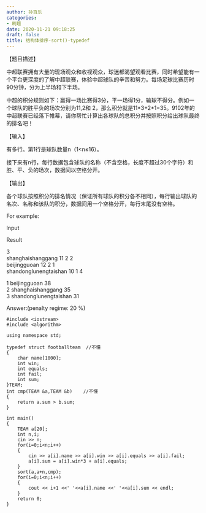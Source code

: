 ```yaml
---
author: 孙百乐
categories:
- 刷题
date: 2020-11-21 09:18:25
draft: false
title: 结构体排序-sort()-typedef
---
```


【题目描述】

中超联赛拥有大量的现场观众和收视观众，球迷都渴望观看比赛，同时希望能有一个平台更深度的了解中超联赛，体验中超球队的辛苦和努力。每场足球比赛历时90分钟，分为上半场和下半场。

中超的积分规则如下：赢得一场比赛得3分，平一场得1分，输球不得分。例如一个球队的胜平负的场次分别为11,2和 2，那么积分就是11\*3+2\*1=35。9102年的中超联赛已经落下帷幕，请你帮忙计算出各球队的总积分并按照积分给出球队最终的排名吧！

【输入】

有多行。第1行是球队数量n（1<n≤16）。

接下来有n行，每行数据包含球队的名称（不含空格，长度不超过30个字符）和胜、平、负的场次，数据间以空格分开。

【输出】

各个球队按照积分的排名情况（保证所有球队的积分各不相同），每行输出球队的名次、名称和该队的积分，数据间用一个空格分开，每行末尾没有空格。

For example:

Input

Result

3  
shanghaishanggang 11 2 2  
beijingguoan 12 2 1  
shandonglunengtaishan 10 1 4

1 beijingguoan 38  
2 shanghaishanggang 35  
3 shandonglunengtaishan 31

Answer:(penalty regime: 20 %)

```
#include <iostream>
#include <algorithm>

using namespace std;

typedef struct footballteam  //不懂
{
    char name[1000];
    int win;
    int equals;
    int fail;
    int sum;
}TEAM;
int cmp(TEAM &a,TEAM &b)    //不懂
{
    return a.sum > b.sum;
}

int main()
{
    TEAM a[20];
    int n,i;
    cin >> n;
    for(i=0;i<n;i++)
    {
        cin >> a[i].name >> a[i].win >> a[i].equals >> a[i].fail;
        a[i].sum = a[i].win*3 + a[i].equals;
    }
    sort(a,a+n,cmp);
    for(i=0;i<n;i++)
    {
        cout << i+1 <<' '<<a[i].name <<' '<<a[i].sum << endl;
    }
    return 0;
}
```